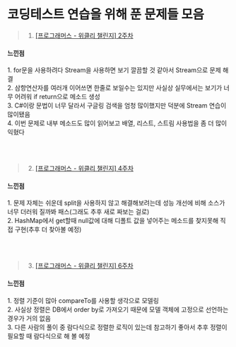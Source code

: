 # 코딩테스트 연습을 위해 푼 문제들 모음

>1. [[프로그래머스 - 위클리 챌린지] 2주차](https://github.com/JIWON0813/Practice-For-Test/blob/master/%5B%ED%94%84%EB%A1%9C%EA%B7%B8%EB%9E%98%EB%A8%B8%EC%8A%A4%20-%20%EC%9C%84%ED%81%B4%EB%A6%AC%20%EC%B1%8C%EB%A6%B0%EC%A7%80%5D%202%EC%A3%BC%EC%B0%A8)

<h4>느낀점</h4>
1. for문을 사용하려다 Stream을 사용하면 보기 깔끔할 것 같아서 Stream으로 문제 해결<br>
2. 삼항연산자를 여러개 이어쓰면 한줄로 보일수는 있지만 사실상 실무에서는 보기가 너무 어려워 if return으로 메소드 생성<br>
3. C#이랑 문법이 너무 달라서 구글링 검색을 엄청 많이했지만 덕분에 Stream 연습이 많이됐음<br>
4. 이번 문제로 내부 메소드도 많이 읽어보고 배열, 리스트, 스트림 사용법을 좀 더 많이 익혔다<br>

<br><br>

>2. [[프로그래머스 - 위클리 챌린지] 4주차](https://github.com/JIWON0813/Practice-For-Test/blob/master/%5B%ED%94%84%EB%A1%9C%EA%B7%B8%EB%9E%98%EB%A8%B8%EC%8A%A4%20-%20%EC%9C%84%ED%81%B4%EB%A6%AC%20%EC%B1%8C%EB%A6%B0%EC%A7%80%5D%204%EC%A3%BC%EC%B0%A8)

<h4>느낀점</h4>
1. 문제 자체는 쉬운데 split을 사용하지 않고 해결해보려는데 성능 개선에 비해 소스가 너무 더러워 질까봐 패스(그래도 추후 새로 짜보는 걸로)<br>
2. HashMap에서 get할때 null값에 대해 디폴트 값을 넣어주는 메소드를 찾지못해 직접 구현(추후 더 찾아볼 예정)<br>

<br><br>

>3. [[프로그래머스 - 위클리 챌린지] 6주차](https://github.com/JIWON0813/Practice-For-Test/blob/master/%5B%ED%94%84%EB%A1%9C%EA%B7%B8%EB%9E%98%EB%A8%B8%EC%8A%A4%20-%20%EC%9C%84%ED%81%B4%EB%A6%AC%20%EC%B1%8C%EB%A6%B0%EC%A7%80%5D%206%EC%A3%BC%EC%B0%A8)

<h4>느낀점</h4>
1. 정렬 기준이 많아 compareTo를 사용할 생각으로 모델링<br>
2. 사실상 정렬은 DB에서 order by로 가져오기 때문에 모델 객체에 고정으로 선언하는 경우가 거의 없음<br>
3. 다른 사람의 풀이 중 람다식으로 정렬한 로직이 있는데 참고하기 좋아서 추후 정렬이 필요할 때 람다식으로 해 볼 예정<br>

